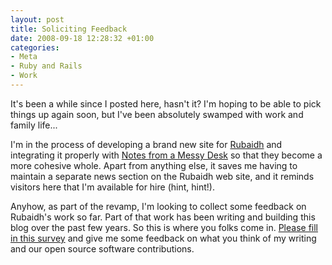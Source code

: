 ```yaml
---
layout: post
title: Soliciting Feedback
date: 2008-09-18 12:28:32 +01:00
categories:
- Meta
- Ruby and Rails
- Work
---
```

It's been a while since I posted here, hasn't it?  I'm hoping to be able to pick things up again soon, but I've been absolutely swamped with work and family life...

I'm in the process of developing a brand new site for [Rubaidh](http://www.rubaidh.com/) and integrating it properly with [Notes from a Messy Desk](http://woss.name/) so that they become a more cohesive whole.  Apart from anything else, it saves me having to maintain a separate news section on the Rubaidh web site, and it reminds visitors here that I'm available for hire (hint, hint!).

Anyhow, as part of the revamp, I'm looking to collect some feedback on Rubaidh's work so far.  Part of that work has been writing and building this blog over the past few years.  So this is where you folks come in.  <a href="http://www.surveymonkey.com/s.aspx?sm=CeJREnitsTrrw2Ex1JQDMQ_3d_3d">Please fill in this survey</a> and give me some feedback on what you think of my writing and our open source software contributions.
